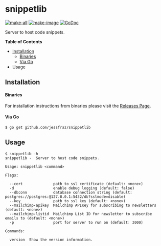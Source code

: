 # snippetlib

[![make-all](https://github.com/jessfraz/snippetlib/workflows/make%20all/badge.svg)](https://github.com/jessfraz/snippetlib/actions?query=workflow%3A%22make+all%22)
[![make-image](https://github.com/jessfraz/snippetlib/workflows/make%20image/badge.svg)](https://github.com/jessfraz/snippetlib/actions?query=workflow%3A%22make+image%22)
[![GoDoc](https://img.shields.io/badge/godoc-reference-5272B4.svg?style=for-the-badge)](https://godoc.org/github.com/jessfraz/snippetlib)

Server to host code snippets.

**Table of Contents**

<!-- toc -->

- [Installation](#installation)
    + [Binaries](#binaries)
    + [Via Go](#via-go)
- [Usage](#usage)

<!-- tocstop -->

## Installation

#### Binaries

For installation instructions from binaries please visit the [Releases Page](https://github.com/jessfraz/snippetlib/releases).

#### Via Go

```console
$ go get github.com/jessfraz/snippetlib
```

## Usage

```
$ snippetlib -h
snippetlib -  Server to host code snippets.

Usage: snippetlib <command>

Flags:

  --cert              path to ssl certificate (default: <none>)
  -d                  enable debug logging (default: false)
  --dbconn            database connection string (default: postgres://postgres:@127.0.0.1:5432/db?sslmode=disable)
  --key               path to ssl key (default: <none>)
  --mailchimp-apikey  Mailchimp APIKey for subscribing to newsletters (default: <none>)
  --mailchimp-listid  Mailchimp List ID for newsletter to subscribe emails to (default: <none>)
  -p                  port for server to run on (default: 3000)

Commands:

  version  Show the version information.
```
